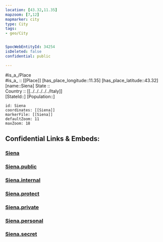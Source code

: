 ```yaml
---
location: [43.32,11.35] 
mapzoom: [7,12] 
mapmarker: city 
type: City
tags:
- geo/City


SpocWebEntityId: 34254
isDeleted: false
confidential: public

---
```

#is_a_/Place  
#is_a_ :: [[Place]] 
[has_place_longitude::11.35] 
[has_place_latitude::43.32] 
[name::Siena] 
State ::  
Country :: [[../../../../../Italy]]  
[StateId::] 
[Population::] 



```leaflet
id: Siena
coordinates: [[Siena]] 
markerFile: [[Siena]] 
defaultZoom: 11 
maxZoom: 18
```


## Confidential Links & Embeds: 

### [Siena](/_Standards/Earth/Continent/Europe/Europe~South/Italy/regions~Italy/Tuscany/Siena.Province/City/Siena.md) 

### [Siena.public](/_public/Earth/Continent/Europe/Europe~South/Italy/regions~Italy/Tuscany/Siena.Province/City/Siena.public.md) 

### [Siena.internal](/_internal/Earth/Continent/Europe/Europe~South/Italy/regions~Italy/Tuscany/Siena.Province/City/Siena.internal.md) 

### [Siena.protect](/_protect/Earth/Continent/Europe/Europe~South/Italy/regions~Italy/Tuscany/Siena.Province/City/Siena.protect.md) 

### [Siena.private](/_private/Earth/Continent/Europe/Europe~South/Italy/regions~Italy/Tuscany/Siena.Province/City/Siena.private.md) 

### [Siena.personal](/_personal/Earth/Continent/Europe/Europe~South/Italy/regions~Italy/Tuscany/Siena.Province/City/Siena.personal.md) 

### [Siena.secret](/_secret/Earth/Continent/Europe/Europe~South/Italy/regions~Italy/Tuscany/Siena.Province/City/Siena.secret.md)


